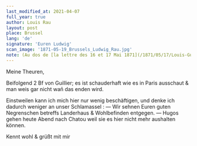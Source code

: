 ```yaml
---
last_modified_at: 2021-04-07
full_year: true
author: Louis Rau
layout: post
place: Brussel
lang: 'de'
signature: 'Euren Ludwig'
scan_image: '1871-05-19_Brussels_Ludwig_Rau.jpg'
note: (Au dos de [la lettre des 16 et 17 Mai 1871](/1871/05/17/Louis-Guillier.html))
---
```


Meine Theuren,

Beifolgend 2 Bf von
<span data-lang="fr">Guillier</span>; es ist schauderhaft wie es
in <span data-lang="fr">Paris</span> ausschaut & man weis
gar nicht wan̄ das enden wird.

Einstweilen kann ich mich hier
nur wenig beschäftigen, und
denke ich dadurch weniger an unser
<span data-lang="fr">Schlamassel</span> : — Wir sehnen Euren
guten Negrenschen betreffs Landerhaus
& Wohlbefinden entgegen. — <span data-lang="fr">Hugos</span>
gehen heute Abend nach <span data-lang="fr">Chatou</span> weil
sie es hier nicht mehr aushalten
können.

Kennt wohl & grüßt
mit mir
